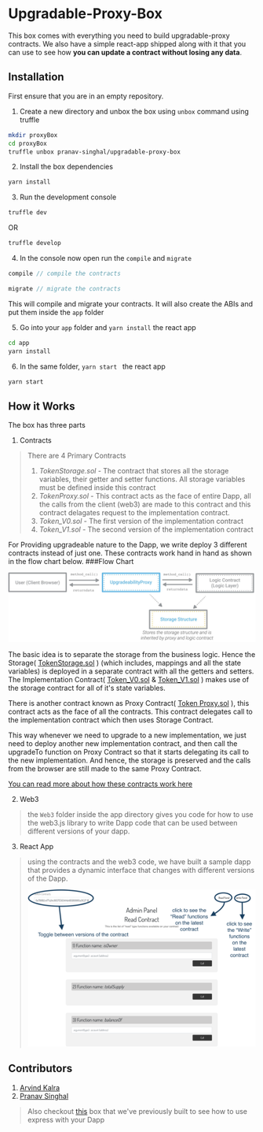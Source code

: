 # Upgradable-Proxy-Box

This box comes with everything you need to build upgradable-proxy contracts. We also 
have a simple react-app shipped along with it that you can use to see
how __you can update a contract without losing any data__.

## Installation

First ensure that you are in an empty repository.




1. Create a new directory and unbox the box using `unbox` command using truffle
```bash
mkdir proxyBox
cd proxyBox
truffle unbox pranav-singhal/upgradable-proxy-box
```
2. Install the box dependencies

```bash
yarn install
```

3. Run the development console
```bash
truffle dev
```
 OR
 ```bash
truffle develop
```
4. In the console now open run the `compile` and `migrate` 

```js
compile // compile the contracts
```
```js
migrate // migrate the contracts
```
This will compile and migrate your contracts. It will also create the ABIs and put them inside the `app` folder
 
5. Go into your `app` folder and `yarn install` the react app

```bash
cd app
yarn install
```

6. In the same folder, `yarn start ` the react app

```bash
yarn start
```
 

## How it Works

The box has three parts

1. Contracts

> There are 4 Primary Contracts
>1. *TokenStorage.sol* - The contract that stores all the storage variables, their getter and setter functions.
>All storage variables must be defined inside this contract
>2. *TokenProxy.sol* - This contract acts as the face of entire Dapp, all the calls from the client (web3) are made to this contract
>and this contract delagates request to the implementation contract.
>3. *Token_V0.sol* - The first version of the implementation contract
>4. *Token_V1.sol* - The second version of the implementation contract

For Providing upgradeable nature to the Dapp, we write deploy 3 different contracts instead of just one. These contracts work hand in hand as shown in the flow chart below.
###Flow Chart

![flowchart](./app/src/assets/flowChart.jpeg)

The basic idea is to separate the storage from the business logic. Hence the Storage( [TokenStorage.sol](./contracts/TokenStorage.sol) ) (which includes, mappings and all the state variables) is deployed in a separate contract
with all the getters and setters. 
The Implementation Contract( [Token_V0.sol](./contracts/Token_V0.sol) & [Token_V1.sol](./contracts/Token_V1.sol) ) makes use of the storage contract for all of it's state variables.<br>

There is another contract known as Proxy Contract( [Token Proxy.sol](./contracts/TokenProxy.sol) ), this contract acts as the face of all the contracts. This contract delegates call to the implementation contract which then uses Storage Contract.

This way whenever we need to upgrade to a new implementation, we just need to deploy another new implementation contract, and then call the upgradeTo function on Proxy Contract so that it starts delegating its call to the 
new implementation. And hence, the storage is preserved and the calls from the browser are still made to the same Proxy Contract. 


[You can read more about how these contracts work here](hackernoon.com/how-to-make-smart-contracts-upgradable-2612e771d5a2)



2. Web3

> the `Web3` folder inside the app directory gives you code for how 
>to use the web3.js library to write Dapp code that can be used between 
>different versions of your dapp.
>

3. React App
> using the contracts and the web3 code, we have built a sample dapp that 
>provides a dynamic interface that changes with different versions 
>of the Dapp.
>
>![App](./app/src/assets/app.png)


## Contributors

1. [Arvind Kalra](https://github.com/arvindkalra)
2. [Pranav Singhal](https://github.com/pranav-singhal)

> Also checkout [this](https://github.com/arvindkalra/express-box) box that we've previously 
>built to see how to use
>express with your Dapp      

